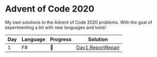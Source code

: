 # Advent of Code 2020

My own solutions to the Advent of Code 2020 problems.
With the goal of experimenting a bit with new languages and tools!

| Day | Language | Progress        | Solution |
| --- | -------- | --------        | -------- |
|  1  | F#       | :star2: | [Day1.ReportRepair](https://github.com/Lerke/AdventOfCode2020/tree/master/Day1.ReportRepair)